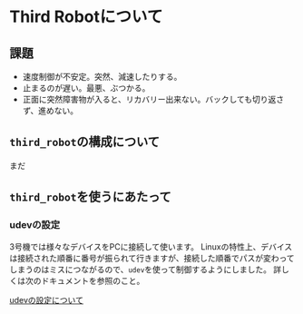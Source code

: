# Third Robotについて

## 課題

* 速度制御が不安定。突然、減速したりする。
* 止まるのが遅い。最悪、ぶつかる。
* 正面に突然障害物が入ると、リカバリー出来ない。バックしても切り返さず、進めない。
## `third_robot`の構成について

まだ

## `third_robot`を使うにあたって

### udevの設定

3号機では様々なデバイスをPCに接続して使います。
Linuxの特性上、デバイスは接続された順番に番号が振られて行きますが、接続した順番でパスが変わってしまうのはミスにつながるので、`udev`を使って制御するようにしました。
詳しくは次のドキュメントを参照のこと。

[udevの設定について](./.documents/udev/AboutUdev.md)
